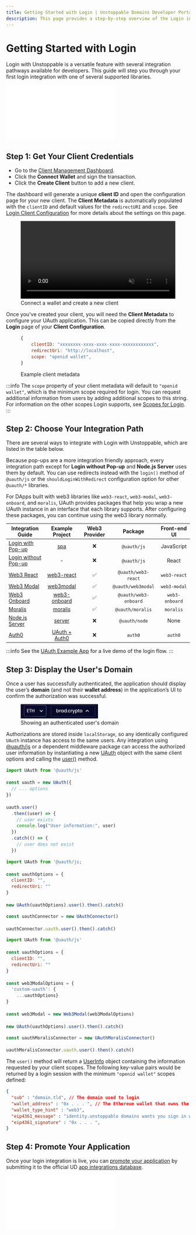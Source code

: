 ```yaml
---
title: Getting Started with Login | Unstoppable Domains Developer Portal
description: This page provides a step-by-step overview of the Login integration process. This feature works for Polygon and Ethereum domains.
---
```


# Getting Started with Login

Login with Unstoppable is a versatile feature with several integration pathways available for developers. This guide will step you through your first login integration with one of several supported libraries.

<embed src="/snippets/_login-mainnet-warning.md" />

## Step 1: Get Your Client Credentials

* Go to the [Client Management Dashboard](https://dashboard.auth.unstoppabledomains.com).
* Click the **Connect Wallet** and sign the transaction.
* Click the **Create Client** button to add a new client.

The dashboard will generate a unique **client ID** and open the configuration page for your new client. The **Client Metadata** is automatically populated with the `clientID` and default values for the `redirectURI` and `scope`. See [Login Client Configuration](/login-with-unstoppable/login-integration-guides/login-client-configuration.md) for more details about the settings on this page.

<figure>
<video loop autoplay muted width="100%" src="/videos/connect-wallet-and-create-client.mp4"></video>
<figcaption>Connect a wallet and create a new client</figcaption>
</figure>

Once you've created your client, you will need the **Client Metadata** to configure your UAuth application. This can be copied directly from the **Login** page of your **Client Configuration**.

<figure>

```javascript
{
    clientID: "xxxxxxxx-xxxx-xxxx-xxxx-xxxxxxxxxxxx",
    redirectUri: "http://localhost",
    scope: "openid wallet",
}
```

<figcaption>Example client metadata</figcaption>
</figure>

:::info
The `scope` property of your client metadata will default to `"openid wallet"`, which is the minimum scope required for login. You can request additional information from users by adding additional scopes to this string. For information on the other scopes Login supports, see [Scopes for Login](/login-with-unstoppable/scopes-for-login.md).
:::

## Step 2: Choose Your Integration Path

There are several ways to integrate with Login with Unstoppable, which are listed in the table below.

Because pop-ups are a more integration friendly approach, every integration path except for **Login without Pop-up** and **Node.js Server** uses them by default. You can use redirects instead with the `login()` method of `@uauth/js` or the `shouldLoginWithRedirect` configuration option for other `@uauth/*` libraries.

For DApps built with web3 libraries like `web3-react`, `web3-modal`, `web3-onboard`, and `moralis`, UAuth provides packages that help you wrap a new UAuth instance in an interface that each library supports. After configuring these packages, you can continue using the web3 library normally.

| Integration Guide                                                                               |                                         Example Project                                     |   Web3 Provider   | Package             |     Front-end UI   |
|-------------------------------------------------------------------------------------------------| :-----------------------------------------------------------------------------------------: | :---------------: |:-------------------:|:------------------:|
| [Login with Pop-up](/login-with-unstoppable/login-integration-guides/login-with-popup.md)       | [spa](https://github.com/unstoppabledomains/uauth/tree/main/examples/spa/)                  |       &#10060;    |`@uauth/js`          |      JavaScript    |
| [Login without Pop-up](/login-with-unstoppable/login-integration-guides/login-without-popup.md) |                                                 -                                           |       &#10060;    |`@uauth/js`          |        React       |
| [Web3 React](/login-with-unstoppable/login-integration-guides/web3-react-guide.md)              | [web3-react](https://github.com/unstoppabledomains/uauth/blob/main/examples/web3-react/)    |       &#9989;     |`@uauth/web3-react`  |     `web3-react`   |
| [Web3 Modal](/login-with-unstoppable/login-integration-guides/web3-modal-guide.md)              | [web3modal](https://github.com/unstoppabledomains/uauth/blob/main/examples/web3modal/)      |       &#9989;     |`@uauth/web3modal`   |     `web3-modal`   |
| [Web3 Onboard](/login-with-unstoppable/login-integration-guides/web3-onboard-guide.md)          | [web3-onboard](https://github.com/unstoppabledomains/uauth/blob/main/examples/web3-onboard/)|       &#9989;     |`@uauth/web3-onboard`|   `web3-onboard`   |
| [Moralis](/login-with-unstoppable/login-integration-guides/moralis-guide.md)                    | [moralis](https://github.com/unstoppabledomains/uauth/blob/main/examples/moralis)           |       &#9989;     |`@uauth/moralis`     |     `moralis`      |
| [Node.js Server](/login-with-unstoppable/login-integration-guides/node-js-server-guide.md)      | [server](https://github.com/unstoppabledomains/uauth/tree/main/examples/server)             |       &#10060;    |`@uauth/node`        |        None        |
| [Auth0](/login-with-unstoppable/login-integration-guides/auth0-guide.md)                        | [UAuth + Auth0 ](https://github.com/unstoppabledomains/uauth-auth0-sample-dapp)     |       &#10060;    |      `auth0`        |       `auth0`      |

:::info
See the [UAuth Example App](https://example.auth.unstoppabledomains.com/) for a live demo of the login flow.
:::

## Step 3: Display the User's Domain

Once a user has successfully authenticated, the application should display the user’s **domain** (and not their **wallet address**) in the application’s UI to confirm the authorization was successful.

<figure>
<img src="/images/third-UI-example-login-domains.png" alt="Showing an authenticated user's domain" width="50%"/>
<figcaption>Showing an authenticated user's domain</figcaption>
</figure>

Authorizations are stored inside `localStorage`, so any identically configured `UAuth` instance has access to the same users.
Any integration using [@uauth/js](/login-with-unstoppable/libraries/uauth-js.md) or a dependent middleware package can access the authorized user information by instantiating a new [UAuth](/login-with-unstoppable/libraries/uauth-js.md#client) object with the same client options and calling the [user()](/login-with-unstoppable/libraries/uauth-js.md#user) method.

```javascript @uauth/js
import UAuth from '@uauth/js'

const uauth = new UAuth({
  // ... options
})

uauth.user()
  .then((user) => {
    // user exists
    console.log("User information:", user)
  })
  .catch(() => {
    // user does not exist
  })
```

```javascript web3-onboard
import UAuth from '@uauth/js;

const uauthOptions = {
  clientID: "",
  redirectUri: ""
}

new UAuth(uauthOptions).user().then().catch()
```

```javascript web3-react
const uauthConnector = new UAuthConnector()

uauthConnector.uauth.user().then().catch()
```

```javascript web3modal
import UAuth from '@uauth/js'

const uauthOptions = {
  clientID: "",
  redirectUri: ""
}

const web3ModalOptions = {
  'custom-uauth': {
    ...uauthOptions}
}

const web3Modal = new Web3Modal(web3ModalOptions)

new UAuth(uauthOptions).user().then().catch()
```

```javascript moralis
const uauthMoralisConnector = new UAuthMoralisConnector()

uauthMoralisConnector.uauth.user().then().catch()

```

The `user()` method will return a [UserInfo](/login-with-unstoppable/libraries/uauth-js.md#userinfo) object containing the information requested by your client scopes. The following key-value pairs would be returned by a login session with the minimum `"openid wallet"` scopes defined:

```json
{
  "sub" : "domain.tld", // The domain used to login
  "wallet_address" : "0x . . . ", // The Ethereum wallet that owns the domain
  "wallet_type_hint" : "web3",
  "eip4361_message" : "identity.unstoppable domains wants you sign in with your Ethereum account: . . . ",
  "eip4361_signature" : "0x . . . ",
}
```

## Step 4: Promote Your Application

Once your login integration is live, you can [promote your application](/use-cases/promote-ud-integration.md) by submitting it to the official UD [app integrations database](https://unstoppabledomains.com/apps).

<embed src="/snippets/_discord.md" />
